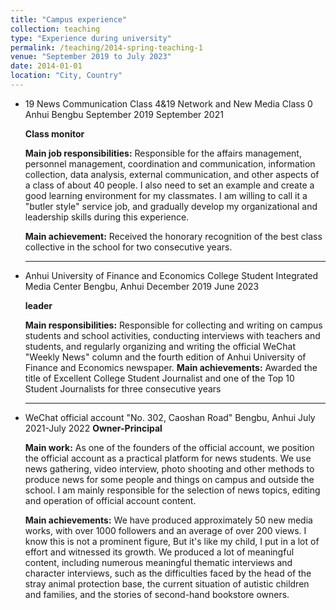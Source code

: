 ```yaml
---
title: "Campus experience"
collection: teaching
type: "Experience during university"
permalink: /teaching/2014-spring-teaching-1
venue: "September 2019 to July 2023"
date: 2014-01-01
location: "City, Country"
---
```


* 19 News Communication Class 4&19 Network and New Media Class 0 Anhui Bengbu September 2019 September 2021

    **Class monitor**

    **Main job responsibilities:** Responsible for the affairs management, personnel management, coordination and communication, information collection, data analysis, external communication, and other aspects of a class of about 40 people. I also need to set an example and create a good learning environment for my classmates. I am willing to call it a "butler style" service job, and gradually develop my organizational and leadership skills during this experience.

    **Main achievement:** Received the honorary recognition of the best class collective in the school for two consecutive years.

  ---

* Anhui University of Finance and Economics College Student Integrated Media Center Bengbu, Anhui December 2019 June 2023
 
    **leader**

    **Main responsibilities:** Responsible for collecting and writing on campus students and school activities, conducting interviews with teachers and students, and regularly organizing and writing the official WeChat "Weekly News" column and the fourth edition of Anhui University of Finance and Economics newspaper.
    **Main achievements:** Awarded the title of Excellent College Student Journalist and one of the Top 10 Student Journalists for three consecutive years

  ---

* WeChat official account "No. 302, Caoshan Road" Bengbu, Anhui July 2021-July 2022
    **Owner-Principal**
  
    **Main work:** As one of the founders of the official account, we position the official account as a practical platform for news students. We use news gathering, video interview, photo shooting and other methods to produce news for some people and things on campus and outside the school. I am mainly responsible for the selection of news topics, editing and operation of official account content.
  
    **Main achievements:** We have produced approximately 50 new media works, with over 1000 followers and an average of over 200 views. I know this is not a prominent figure, But it's like my child, I put in a lot of effort and witnessed its growth. We produced a lot of meaningful content, including numerous meaningful thematic interviews and character interviews, such as the difficulties faced by the head of the stray animal protection base, the current situation of autistic children and families, and the stories of second-hand bookstore owners.
